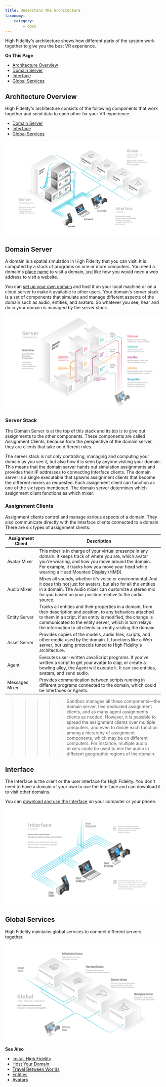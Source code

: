 ```yaml
---
title: Understand the Architecture
taxonomy:
    category:
        - docs
---
```


High Fidelity's architecture shows how different parts of the system work together to give you the best VR experience. 

**On This Page**

* [Architecture Overview](#architecture-overview)
* [Domain Server](#domain-server)
* [Interface](#interface)
* [Global Services](#global-services)



## Architecture Overview

High Fidelity's architecture consists of the following components that work together and send data to each other for your VR experience. 

+ [Domain Server](#domain-server)
+ [Interface](#interface)
+ [Global Services](#global-services)

![](overview.png)



## Domain Server

A domain is a spatial simulation in High Fidelity that you can visit. It is computed by a stack of programs on one or more computers. You need a domain's [place name](../../../host/add-a-place-name) to visit a domain, just like how you would need a web address to visit a website. 

You can [set up your own domain](../../../host/your-domain) and host it on your local machine or on a cloud server to make it available to other users. Your domain's server stack is a set of components that simulate and manage different aspects of the domain such as audio, entities, and avatars. So whatever you see, hear and do in your domain is managed by the server stack. 

![](domain-server.png)

### Server Stack

The Domain Server is at the top of this stack and its job is to give out assignments to the other components. These components are called Assignment Clients, because from the perspective of the domain server, they are clients that take on different roles.

The server stack is not only controlling, managing and computing your domain as you see it, but also how it is seen by anyone visiting your domain. This means that the domain server hands out simulation assignments and provides their IP addresses to connecting Interface clients. The domain server is a single executable that spawns assignment clients that become the different mixers as requested. Each assignment client can function as one of the six types mentioned. The domain server determines which assignment client functions as which mixer.

### Assignment Clients 

Assignment clients control and manage various aspects of a domain. They also communicate directly with the Interface clients connected to a domain. There are six types of assignment clients:

| Assignment Client | Description |
| ----------------- | ----------- |
| Avatar Mixer      | This mixer is in charge of your virtual presence in any domain. It keeps track of where you are, which avatar you're wearing, and how you move around the domain. For example, it tracks how you move your head while wearing a Head Mounted Display (HMD). |
|Audio Mixer | Mixes all sounds, whether it's voice or environmental. And it does this not just for avatars, but also for all the entities in a domain. The Audio mixer can customize a stereo mix for you based on your position relative to the audio source. |
| Entity Server | Tracks all entities and their properties in a domain, from their description and position, to any behaviors attached to them in a script. If an entity is modified, the change is communicated to the entity server, which in turn relays the information to all clients currently visiting the domain. |
| Asset Server | Provides copies of the models, audio files, scripts, and other media used by the domain. It functions like a Web server, but using protocols tuned to High Fidelity's architecture. |
| Agent | Executes user-written JavaScript programs. If you've written a script to get your avatar to clap, or create a bowling alley, the Agent will execute it. It can see entities, avatars, and send audio. |
| Messages Mixer | Provides communication between scripts running in different programs connected to the domain, which could be Interfaces or Agents. |


>>>>> Sandbox manages all these components—the domain server, five dedicated assignment clients, and as many agent assignments clients as needed. However, it is possible to spread the assignment clients over multiple computers, and even to divide each function among a hierarchy of assignment components, which may be on different computers. For instance, multiple audio mixers could be used to mix the audio in different geographic regions of the domain.

## Interface

The Interface is the client or the user interface for High Fidelity. You don't need to have a domain of your own to use the Interface and can download it to visit other domains. 

You can [download and use the Interface](../install) on your computer or your phone. 

![](interface.png)



## Global Services

High Fidelity maintains global services to connect different servers together. 

![](services.png)



**See Also**

+ [Install High Fidelity](../install)
+ [Host Your Domain](../../../host)
+ [Travel Between Worlds](../../travel)
+ [Entities](../../../create/entities)
+ [Avatars](../../../create/avatars)